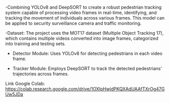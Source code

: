 -Combining YOLOv8 and DeepSORT to create a robust pedestrian tracking system capable of processing video frames in real-time, identifying, and tracking the movement of individuals across various frames. This model can be applied to security surveillance camera and traffic monitoring.

-Dataset: The project uses the MOT17 dataset (Multiple Object Tracking 17), which contains multiple videos converted into image frames, categorized into training and testing sets.

- Detector Module: Uses YOLOv8 for detecting pedestrians in each video frame.

- Tracker Module: Employs DeepSORT to track the detected pedestrians' trajectories across frames.

Link Google Colab: https://colab.research.google.com/drive/1OXlpHwjdPKQXAdUAAfTXrOg47GUw5JDa
